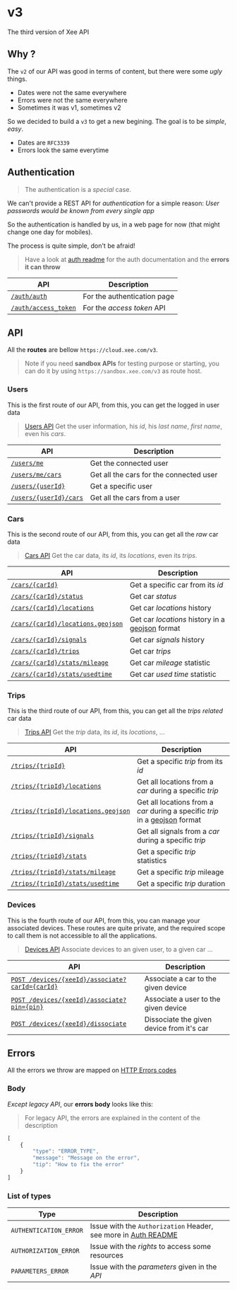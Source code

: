 # v3

The third version of Xee API

## Why ?

The `v2` of our API was good in terms of content, but there were some *ugly* things.

- Dates were not the same everywhere
- Errors were not the same everywhere
- Sometimes it was v1, sometimes v2

So we decided to build a `v3` to get a new begining. The goal is to be *simple*, *easy*.

- Dates are `RFC3339`
- Errors look the same everytime

## Authentication

> The authentication is a *special* case.

We can't provide a REST API for *authentication* for a simple reason: *User passwords would be known from every single app*

So the authentication is handled by us, in a web page for now (that might change one day for mobiles).

The process is quite simple, don't be afraid!

> Have a look at [auth readme](auth/README.md) for the auth documentation and the **errors it can throw**

|API|Description|
|---|---|
|[`/auth/auth`](auth/auth.md)|For the authentication page|
|[`/auth/access_token`](auth/access_token.md)|For the *access token* API|

## API

All the **routes** are bellow `https://cloud.xee.com/v3`.

> Note if you need **sandbox APIs** for testing purpose or starting, you can do it by using `https://sandbox.xee.com/v3` as route host.

### Users

This is the first route of our API, from this, you can get the logged in user data

> [Users API](users/README.md) Get the user information, his *id*, his *last name*, *first name*, even his *cars*.

|API|Description|
|---|---|
|[`/users/me`](users/me.md)|Get the connected user|
|[`/users/me/cars`](users/me/cars.md)|Get all the cars for the connected user|
|[`/users/{userId}`](users/user_id.md)|Get a specific user|
|[`/users/{userId}/cars`](users/cars.md)|Get all the cars from a user|

### Cars

This is the second route of our API, from this, you can get all the *raw* car data

> [Cars API](cars/README.md) Get the car data, its *id*, its *locations*, even its *trips*.

|API|Description|
|---|---|
|[`/cars/{carId}`](cars/car_id.md)|Get a specific car from its *id*|
|[`/cars/{carId}/status`](cars/status.md)|Get car *status*|
|[`/cars/{carId}/locations`](cars/locations.md)|Get car *locations* history|
|[`/cars/{carId}/locations.geojson`](cars/locations-geojson.md)|Get car *locations* history in a [geojson](http://geojson.org/) format|
|[`/cars/{carId}/signals`](cars/signals.md)|Get car *signals* history|
|[`/cars/{carId}/trips`](cars/trips.md)|Get car *trips*|
|[`/cars/{carId}/stats/mileage`](cars/stats/mileage.md)|Get car *mileage* statistic|
|[`/cars/{carId}/stats/usedtime`](cars/stats/usedtime.md)|Get car *used time* statistic|

### Trips

This is the third route of our API, from this, you can get all the *trips related* car data

> [Trips API](trips/README.md) Get the *trip* data, its *id*, its *locations*, ...

|API|Description|
|---|---|
|[`/trips/{tripId}`](trips/trip_id.md)|Get a specific *trip* from its *id*|
|[`/trips/{tripId}/locations`](trips/locations.md)|Get all locations from a *car* during a specific *trip*|
|[`/trips/{tripId}/locations.geojson`](trips/locations-geojson.md)|Get all locations from a *car* during a specific *trip* in a [geojson](http://geojson.org/) format|
|[`/trips/{tripId}/signals`](trips/signals.md)|Get all signals from a *car* during a specific *trip*|
|[`/trips/{tripId}/stats`](trips/trip_id/stats.md)|Get a specific *trip* statistics|
|[`/trips/{tripId}/stats/mileage`](trips/trip_id/stats/mileage.md)|Get a specific *trip* mileage|
|[`/trips/{tripId}/stats/usedtime`](trips/trip_id/stats/usedtime.md)|Get a specific *trip* duration|

### Devices

This is the fourth route of our API, from this, you can manage your associated devices.
These routes are quite private, and the required scope to call them is not accessible to all the applications.

> [Devices API](devices/README.md) Associate devices to an given user, to a given car ...

|API|Description|
|---|---|
|[`POST /devices/{xeeId}/associate?carId={carId}`](devices/associate_car.md)|Associate a car to the given device|
|[`POST /devices/{xeeId}/associate?pin={pin}`](devices/associate_user.md)|Associate a user to the given device|
|[`POST /devices/{xeeId}/dissociate`](devices/dissociate.md)|Dissociate the given device from it's car|

## Errors

All the errors we throw are mapped on [HTTP Errors codes](https://en.wikipedia.org/wiki/List_of_HTTP_status_codes)

### Body

*Except legacy API*, our **errors body** looks like this:

> For legacy API, the errors are explained in the content of the description

```javascript
[
	{
		"type": "ERROR_TYPE",
		"message": "Message on the error",
		"tip": "How to fix the error"
	}
]
```

### List of types

|Type|Description|
|---|---|
|`AUTHENTICATION_ERROR`|Issue with the `Authorization` Header, see more in [Auth README](auth/README.md)|
|`AUTHORIZATION_ERROR`|Issue with the *rights* to access some resources|
|`PARAMETERS_ERROR`|Issue with the *parameters* given in the *API*|
